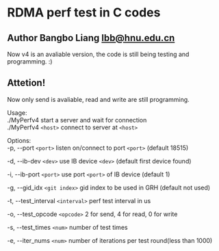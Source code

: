 # RDMA perf test in C codes

## Author Bangbo Liang lbb@hnu.edu.cn

Now v4 is an avaliable version, the code is still being testing and programming. :)  

## Attetion!  
Now only send is avaliable, read and write are still programming.  

Usage:  
 ./MyPerfv4 start a server and wait for connection  
 ./MyPerfv4 `<host>` connect to server at `<host>`  

Options:  
 -p, --port `<port>` listen on/connect to port `<port>` (default 18515)  

 -d, --ib-dev `<dev>` use IB device `<dev>` (default first device found)  

 -i, --ib-port `<port>` use port `<port>` of IB device (default 1)  

 -g, --gid_idx `<git index>` gid index to be used in GRH (default not used)  

 -t, --test_interval `<interval>` perf test interval in us  

 -o, --test_opcode `<opcode>` 2 for send, 4 for read, 0 for write  

 -s, --test_times `<num>` number of test times  
 
 
 -e, --iter_nums `<num>` number of iterations per test round(less than 1000)  

 